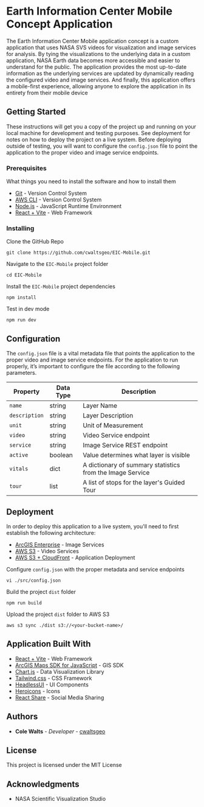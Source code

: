 # Earth Information Center Mobile Concept Application

The Earth Information Center Mobile application concept is a custom application that uses NASA SVS videos for visualization and image services for analysis. By tying the visualizations to the underlying data in a custom application, NASA Earth data becomes more accessible and easier to understand for the public. The application provides the most up-to-date information as the underlying services are updated by dynamically reading the configured video and image services. And finally, this application offers a mobile-first experience, allowing anyone to explore the application in its entirety from their mobile device 

## Getting Started

These instructions will get you a copy of the project up and running on your local machine for development and testing purposes. See deployment for notes on how to deploy the project on a live system. Before deploying outside of testing, you will want to configure the ```config.json``` file to point the application to the proper video and image service endpoints.

### Prerequisites

What things you need to install the software and how to install them

* [Git](https://github.com/git-guides/install-git) - Version Control System
* [AWS CLI](https://docs.aws.amazon.com/cli/latest/userguide/getting-started-install.html) - Version Control System
* [Node.js](https://nodejs.org/en/download/package-manager) - JavaScript Runtime Environment
* [React + Vite](https://vitejs.dev/) - Web Framework

### Installing

Clone the GitHub Repo

```
git clone https://github.com/cwaltsgeo/EIC-Mobile.git
```

Navigate to the ```EIC-Mobile``` project folder

```
cd EIC-Mobile
```

Install the ```EIC-Mobile``` project dependencies

```
npm install
```

Test in dev mode

```
npm run dev
```

## Configuration

The ```config.json``` file is a vital metadata file that points the application to the proper video and image service endpoints. For the application to run properly, it’s important to configure the file according to the following parameters.

| Property | Data Type | Description|
|----------|----------|----------|
| ```name```            | string    | Layer Name                                                |
| ```description```     | string    | Layer Description                                         |
| ```unit```            | string    | Unit of Measurement                                       |
| ```video```           | string    | Video Service endpoint                                    |
| ```service```         | string    | Image Service REST endpoint                               |
| ```active```          | boolean   | Value determines what layer is visible                    |
| ```vitals```          | dict      | A dictionary of summary statistics from the Image Service |
| ```tour```            | list      | A list of stops for the layer's Guided Tour               |

## Deployment

In order to deploy this application to a live system, you'll need to first establish the following architecture:

* [ArcGIS Enterprise](https://enterprise.arcgis.com/en/) - Image Services
* [AWS S3](https://aws.amazon.com/s3/) - Video Services
* [AWS S3 + CloudFront](https://docs.aws.amazon.com/prescriptive-guidance/latest/patterns/deploy-a-react-based-single-page-application-to-amazon-s3-and-cloudfront.html) - Application Deployment


Configure ```config.json``` with the proper metadata and service endpoints

```
vi ./src/config.json
```

Build the project ```dist``` folder

```
npm run build
```

Upload the project ```dist``` folder to AWS S3

```
aws s3 sync ./dist s3://<your-bucket-name>/ 
```

## Application Built With

* [React + Vite](https://vitejs.dev/guide/) - Web Framework
* [ArcGIS Maps SDK for JavaScript](https://developers.arcgis.com/javascript/latest/) - GIS SDK
* [Chart.js](https://www.chartjs.org/) - Data Visualization Library
* [Tailwind.css](https://tailwindcss.com/) - CSS Framework
* [HeadlessUI](https://headlessui.com/) - UI Components
* [Heroicons](https://heroicons.com/) - Icons
* [React Share](https://github.com/nygardk/react-share#readme) - Social Media Sharing

## Authors

* **Cole Walts** - *Developer* - [cwaltsgeo](https://github.com/cwaltsgeo)

## License

This project is licensed under the MIT License

## Acknowledgments

* NASA Scientific Visualization Studio
